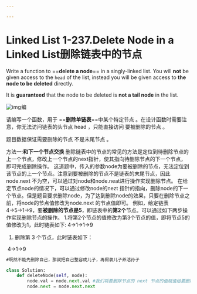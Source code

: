 ```yaml
---

---
```


# Linked List 1-237.Delete Node in a Linked List删除链表中的节点

Write a function to ==**delete a node**== in a singly-linked list. You will **not** be given access to the `head` of the list, instead you will be given access to **the node to be deleted** directly.

It is **guaranteed** that the node to be deleted is **not a tail node** in the list.



![img](https://img-blog.csdnimg.cn/c54e6d462f01480cae9cf42c233325df.png)![点击并拖拽以移动](data:image/gif;base64,R0lGODlhAQABAPABAP///wAAACH5BAEKAAAALAAAAAABAAEAAAICRAEAOw==)编



请编写一个函数，用于 ==**删除单链表**==中某个特定节点 。在设计函数时需要注意，你无法访问链表的头节点 head ，只能直接访问 要被删除的节点 。

题目数据保证需要删除的节点 不是末尾节点 。



方法一:**和下一个节点交换**
删除链表中的节点的常见的方法是定位到待删除节点的上一个节点，修改上一个节点的next指针，使其指向待删除节点的下一个节点，即可完成删除操作。
这道题中，传入的参数node为要被删除的节点，无法定位到该节点的上一个节点。注意到要被删除的节点不是链表的末尾节点，因此 node.next 不为空，可以通过对node和node.neat进行操作实现删除节点。
在给定节点node的情况下，可以通过修改node的nezt 指针的指向，删除node的下一个节点。但是题目要求删除node，为了达到删除node的效果，只要在删除节点之前，将node的节点值修改为node.next 的节点值即可。
例如，给定链表4→5→1→9，要**被删除的节点是5**，即链表中的**第2个**节点。可以通过如下两步操作实现删除节点的操作。
1.将第2个节点的值修改为第3个节点的值，即将节点5的值修改为1，此时链表如下:
 		4→1→1→9

1. 删除第 3 个节点，此时链表如下：

​		4→1→9



```java
#既然不能先删除自己，那就把自己整容成儿子，再假装儿子养活孙子
```

```python
class Solution:
    def deleteNode(self, node):
		node.val = node.next.val #我们将要删除节点的 next 节点的值赋值给要删除的节点，转而去删除 next 节点，从而达成目的。
		node.next = node.next.next
```